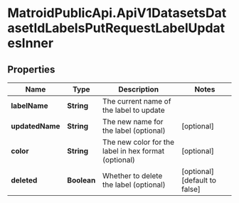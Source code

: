# MatroidPublicApi.ApiV1DatasetsDatasetIdLabelsPutRequestLabelUpdatesInner

## Properties

Name | Type | Description | Notes
------------ | ------------- | ------------- | -------------
**labelName** | **String** | The current name of the label to update | 
**updatedName** | **String** | The new name for the label (optional) | [optional] 
**color** | **String** | The new color for the label in hex format (optional) | [optional] 
**deleted** | **Boolean** | Whether to delete the label (optional) | [optional] [default to false]


